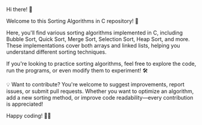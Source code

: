 Hi there! 👋

Welcome to this Sorting Algorithms in C repository! 🚀

Here, you'll find various sorting algorithms implemented in C, including Bubble Sort, Quick Sort, Merge Sort, Selection Sort, Heap Sort, and more. These implementations cover both arrays and linked lists, helping you understand different sorting techniques.

If you're looking to practice sorting algorithms, feel free to explore the code, run the programs, or even modify them to experiment! 🛠

💡 Want to contribute?
You're welcome to suggest improvements, report issues, or submit pull requests. Whether you want to optimize an algorithm, add a new sorting method, or improve code readability—every contribution is appreciated!

Happy coding! 🎯✨
